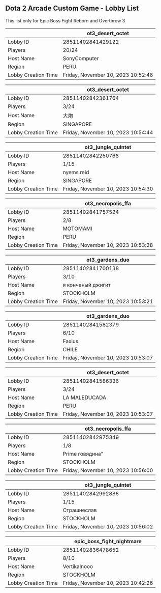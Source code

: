 ## Dota 2 Arcade Custom Game - Lobby List

This list only for Epic Boss Fight Reborn and Overthrow 3

|  | ot3_desert_octet |
| ------ | ------ |
| Lobby ID | 28511402841429122 |
| Players | 20/24 |
| Host Name | SonyComputer |
| Region | PERU |
| Lobby Creation Time | Friday, November 10, 2023 10:52:48 |


|  | ot3_desert_octet |
| ------ | ------ |
| Lobby ID | 28511402842361764 |
| Players | 3/24 |
| Host Name | 大炮 |
| Region | SINGAPORE |
| Lobby Creation Time | Friday, November 10, 2023 10:54:44 |


|  | ot3_jungle_quintet |
| ------ | ------ |
| Lobby ID | 28511402842250768 |
| Players | 1/15 |
| Host Name | nyems reid |
| Region | SINGAPORE |
| Lobby Creation Time | Friday, November 10, 2023 10:54:30 |


|  | ot3_necropolis_ffa |
| ------ | ------ |
| Lobby ID | 28511402841757524 |
| Players | 2/8 |
| Host Name | MOTOMAMI |
| Region | PERU |
| Lobby Creation Time | Friday, November 10, 2023 10:53:28 |


|  | ot3_gardens_duo |
| ------ | ------ |
| Lobby ID | 28511402841700138 |
| Players | 3/10 |
| Host Name | я конченый джигит |
| Region | STOCKHOLM |
| Lobby Creation Time | Friday, November 10, 2023 10:53:21 |


|  | ot3_gardens_duo |
| ------ | ------ |
| Lobby ID | 28511402841582379 |
| Players | 6/10 |
| Host Name | Faxius |
| Region | CHILE |
| Lobby Creation Time | Friday, November 10, 2023 10:53:07 |


|  | ot3_desert_octet |
| ------ | ------ |
| Lobby ID | 28511402841586336 |
| Players | 3/24 |
| Host Name | LA MALEDUCADA |
| Region | PERU |
| Lobby Creation Time | Friday, November 10, 2023 10:53:07 |


|  | ot3_necropolis_ffa |
| ------ | ------ |
| Lobby ID | 28511402842975349 |
| Players | 1/8 |
| Host Name | Prime говядина" |
| Region | STOCKHOLM |
| Lobby Creation Time | Friday, November 10, 2023 10:56:00 |


|  | ot3_jungle_quintet |
| ------ | ------ |
| Lobby ID | 28511402842992888 |
| Players | 1/15 |
| Host Name | Страшнеслав |
| Region | STOCKHOLM |
| Lobby Creation Time | Friday, November 10, 2023 10:56:02 |


|  | epic_boss_fight_nightmare |
| ------ | ------ |
| Lobby ID | 28511402836478652 |
| Players | 8/10 |
| Host Name | Vertikalnooo |
| Region | STOCKHOLM |
| Lobby Creation Time | Friday, November 10, 2023 10:42:26 |


